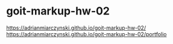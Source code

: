 # goit-markup-hw-02

https://adrianmiarczynski.github.io/goit-markup-hw-02/
https://adrianmiarczynski.github.io/goit-markup-hw-02/portfolio
